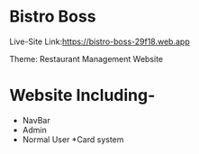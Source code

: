 # Bistro Boss

Live-Site Link:https://bistro-boss-29f18.web.app

Theme: Restaurant Management Website
# Website Including-
* NavBar
* Admin
* Normal User
*Card system
